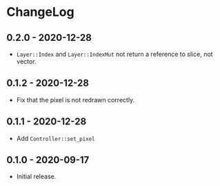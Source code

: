 # ChangeLog

## 0.2.0 - 2020-12-28

- `Layer::Index` and `Layer::IndexMut` not return a reference to slice, not vector.

## 0.1.2 - 2020-12-28

- Fix that the pixel is not redrawn correctly.

## 0.1.1 - 2020-12-28

- Add `Controller::set_pixel`

## 0.1.0 - 2020-09-17

- Initial release.
